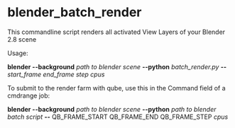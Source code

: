 # blender_batch_render

This commandline script renders all activated View Layers of your Blender 2.8 scene


Usage:  

**blender --background** *path to blender scene* **--python** *batch_render.py* **--** *start_frame end_frame step cpus*


To submit to the render farm with qube, use this in the Command field of a cmdrange job:

**blender --background** *path to blender scene* **--python** *path to blender batch script* **--** QB_FRAME_START QB_FRAME_END QB_FRAME_STEP *cpus*
  

